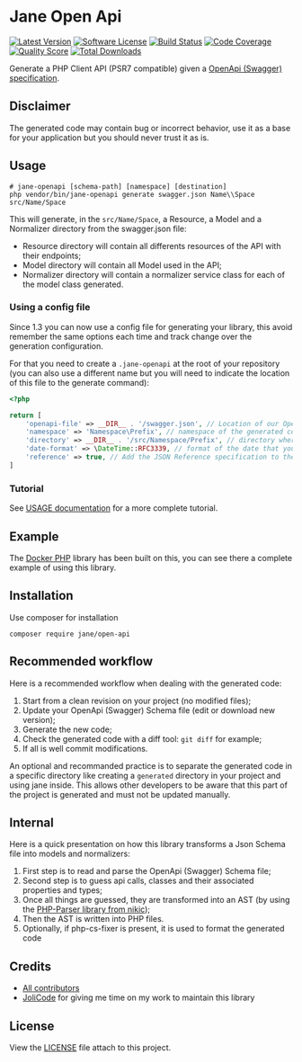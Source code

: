 # Jane Open Api

[![Latest Version](https://img.shields.io/github/release/janephp/openapi.svg?style=flat-square)](https://github.com/janephp/openapi/releases)
[![Software License](https://img.shields.io/badge/license-MIT-brightgreen.svg?style=flat-square)](LICENSE)
[![Build Status](https://img.shields.io/travis/janephp/openapi.svg?style=flat-square)](https://travis-ci.org/janephp/openapi)
[![Code Coverage](https://img.shields.io/scrutinizer/coverage/g/janephp/openapi.svg?style=flat-square)](https://scrutinizer-ci.com/g/janephp/openapi)
[![Quality Score](https://img.shields.io/scrutinizer/g/janephp/openapi.svg?style=flat-square)](https://scrutinizer-ci.com/g/janephp/openapi)
[![Total Downloads](https://img.shields.io/packagist/dt/jane/open-api.svg?style=flat-square)](https://packagist.org/packages/jane/open-api)

Generate a PHP Client API (PSR7 compatible) given a [OpenApi (Swagger) specification](https://github.com/OAI/OpenAPI-Specification/blob/master/versions/2.0.md).

## Disclaimer

The generated code may contain bug or incorrect behavior, use it as a base for your application but you should never trust it as is.

## Usage

```
# jane-openapi [schema-path] [namespace] [destination]
php vendor/bin/jane-openapi generate swagger.json Name\\Space src/Name/Space
```

This will generate, in the `src/Name/Space`, a Resource, a Model and a Normalizer directory from the swagger.json file:

 * Resource directory will contain all differents resources of the API with their endpoints;
 * Model directory will contain all Model used in the API;
 * Normalizer directory will contain a normalizer service class for each of the model class generated.

### Using a config file

Since 1.3 you can now use a config file for generating your library, this avoid remember the same options each time and track change over the
generation configuration.

For that you need to create a `.jane-openapi` at the root of your repository (you can also use a different name but you
will need to indicate the location of this file to the generate command):

```php
<?php

return [
    'openapi-file' => __DIR__ . '/swagger.json', // Location of our OpenAPI Specification
    'namespace' => 'Namespace\Prefix', // namespace of the generated code
    'directory' => __DIR__ . '/src/Namespace/Prefix', // directory where the code will be output
    'date-format' => \DateTime::RFC3339, // format of the date that your use (you should not set it unless you have to deal with a non compliant specification)
    'reference' => true, // Add the JSON Reference specification to the generated library (so data on the API can use reference like described in https://tools.ietf.org/html/draft-pbryan-zyp-json-ref-03)
]
```

### Tutorial

See [USAGE documentation](USAGE.md) for a more complete tutorial.

## Example

The [Docker PHP](https://github.com/docker-php/docker-php) library has been built on this, you can see there a complete example of using this library.

## Installation

Use composer for installation

```
composer require jane/open-api
```

## Recommended workflow

Here is a recommended workflow when dealing with the generated code:

 1. Start from a clean revision on your project (no modified files);
 2. Update your OpenApi (Swagger) Schema file (edit or download new version);
 3. Generate the new code;
 4. Check the generated code with a diff tool: `git diff` for example;
 5. If all is well commit modifications.

An optional and recommanded practice is to separate the generated code in a specific directory
like creating a `generated` directory in your project and using jane inside. This allows other developers
to be aware that this part of the project is generated and must not be updated manually.

## Internal

Here is a quick presentation on how this library transforms a Json Schema file into models and normalizers:

 1. First step is to read and parse the OpenApi (Swagger) Schema file;
 2. Second step is to guess api calls, classes and their associated properties and types;
 3. Once all things are guessed, they are transformed into an AST (by using the [PHP-Parser library from nikic](https://github.com/nikic/PHP-Parser));
 4. Then the AST is written into PHP files.
 5. Optionally, if php-cs-fixer is present, it is used to format the generated code

## Credits

* [All contributors](https://github.com/janephp/openapi/graphs/contributors)
* [JoliCode](https://jolicode.com) for giving me time on my work to maintain this library

## License

View the [LICENSE](LICENSE) file attach to this project.

